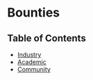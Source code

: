 # Bounties

## Table of Contents

- [Industry](industry/)
- [Academic](academic/)
- [Community](community/)
